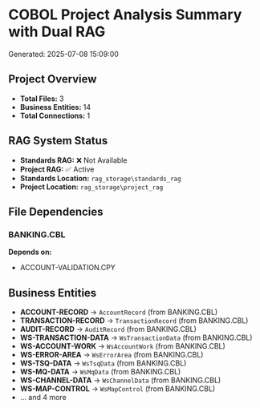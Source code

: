 # COBOL Project Analysis Summary with Dual RAG

Generated: 2025-07-08 15:09:00

## Project Overview

- **Total Files:** 3
- **Business Entities:** 14
- **Total Connections:** 1

## RAG System Status

- **Standards RAG:** ❌ Not Available
- **Project RAG:** ✅ Active
- **Standards Location:** `rag_storage\standards_rag`
- **Project Location:** `rag_storage\project_rag`

## File Dependencies

### BANKING.CBL
**Depends on:**
- ACCOUNT-VALIDATION.CPY

## Business Entities

- **ACCOUNT-RECORD** → `AccountRecord` (from BANKING.CBL)
- **TRANSACTION-RECORD** → `TransactionRecord` (from BANKING.CBL)
- **AUDIT-RECORD** → `AuditRecord` (from BANKING.CBL)
- **WS-TRANSACTION-DATA** → `WsTransactionData` (from BANKING.CBL)
- **WS-ACCOUNT-WORK** → `WsAccountWork` (from BANKING.CBL)
- **WS-ERROR-AREA** → `WsErrorArea` (from BANKING.CBL)
- **WS-TSQ-DATA** → `WsTsqData` (from BANKING.CBL)
- **WS-MQ-DATA** → `WsMqData` (from BANKING.CBL)
- **WS-CHANNEL-DATA** → `WsChannelData` (from BANKING.CBL)
- **WS-MAP-CONTROL** → `WsMapControl` (from BANKING.CBL)
- ... and 4 more
